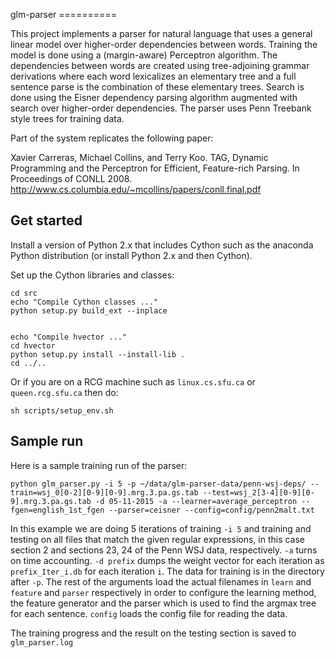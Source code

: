 glm-parser ==========

This project implements a parser for natural language that uses a general linear model over higher-order dependencies between words. Training the model is done using a (margin-aware) Perceptron algorithm. The dependencies between words are created using tree-adjoining grammar derivations where each word lexicalizes an elementary tree and a full sentence parse is the combination of these elementary trees. Search is done using the Eisner dependency parsing algorithm augmented with search over higher-order dependencies. The parser uses Penn Treebank style trees for training data.

Part of the system replicates the following paper:

Xavier Carreras, Michael Collins, and Terry Koo. TAG, Dynamic Programming and the Perceptron for Efficient, Feature-rich Parsing. In Proceedings of CONLL 2008. http://www.cs.columbia.edu/~mcollins/papers/conll.final.pdf

Get started
-----------

Install a version of Python 2.x that includes Cython such as the anaconda Python distribution (or install Python 2.x and then Cython).

Set up the Cython libraries and classes:

    cd src
    echo "Compile Cython classes ..."
    python setup.py build_ext --inplace


    echo "Compile hvector ..."
    cd hvector
    python setup.py install --install-lib .
    cd ../..

Or if you are on a RCG machine such as `linux.cs.sfu.ca` or `queen.rcg.sfu.ca` then do:

    sh scripts/setup_env.sh

Sample run
----------

Here is a sample training run of the parser:

    python glm_parser.py -i 5 -p ~/data/glm-parser-data/penn-wsj-deps/ --train=wsj_0[0-2][0-9][0-9].mrg.3.pa.gs.tab --test=wsj_2[3-4][0-9][0-9].mrg.3.pa.gs.tab -d 05-11-2015 -a --learner=average_perceptron --fgen=english_1st_fgen --parser=ceisner --config=config/penn2malt.txt

In this example we are doing 5 iterations of training `-i 5` and training and testing on all files that match the given regular expressions, in this case section 2 and sections 23, 24 of the Penn WSJ data, respectively.
`-a` turns on time accounting.
`-d prefix` dumps the weight vector for each iteration as `prefix_Iter_i.db` for each iteration `i`.
The data for training is in the directory after `-p`. The rest of the arguments load the actual filenames in `learn` and `feature` and `parser` respectively in order to configure the learning method, the feature generator and the parser which is used to find the argmax tree for each sentence.
`config` loads the config file for reading the data.

The training progress and the result on the testing section is saved to `glm_parser.log`

